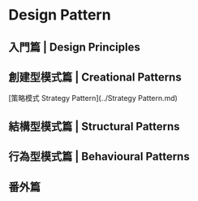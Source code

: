 # Design Pattern

## 入門篇 | Design Principles

## 創建型模式篇 | Creational Patterns

[策略模式 Strategy Pattern](../Strategy Pattern.md)

## 結構型模式篇 | Structural Patterns

## 行為型模式篇 | Behavioural Patterns

## 番外篇